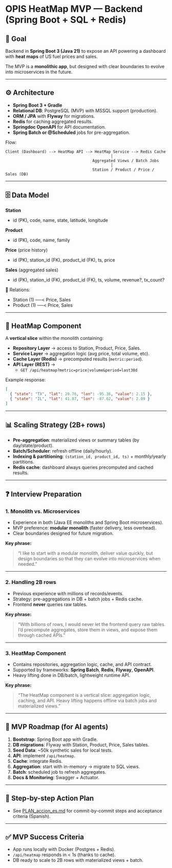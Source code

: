 # OPIS HeatMap MVP — Backend (Spring Boot + SQL + Redis)

## 🎯 Goal
Backend in **Spring Boot 3 (Java 21)** to expose an API powering a dashboard with **heat maps** of US fuel prices and sales.

The MVP is a **monolithic app**, but designed with clear boundaries to evolve into microservices in the future.

---

## ⚙️ Architecture

- **Spring Boot 3 + Gradle**
- **Relational DB**: PostgreSQL (MVP) with MSSQL support (production).
- **ORM / JPA** with **Flyway** for migrations.
- **Redis** for caching aggregated results.
- **Springdoc OpenAPI** for API documentation.
- **Spring Batch or @Scheduled** jobs for pre-aggregation.

Flow:
```
Client (Dashboard) --> HeatMap API --> HeatMap Service --> Redis Cache
                                              │
                                      Aggregated Views / Batch Jobs
                                              │
                                      Station / Product / Price / Sales (DB)
```

---


## 🗄️ Data Model

**Station**
- id (PK), code, name, state, latitude, longitude  

**Product**
- id (PK), code, name, family  

**Price** (price history)
- id (PK), station_id (FK), product_id (FK), ts, price  

**Sales** (aggregated sales)
- id (PK), station_id (FK), product_id (FK), ts, volume, revenue?, tx_count?  

🔗 Relations:
- Station (1) ──< Price, Sales  
- Product (1) ──< Price, Sales  

---

## 🧩 HeatMap Component

A **vertical slice** within the monolith containing:
- **Repository Layer** → access to Station, Product, Price, Sales.  
- **Service Layer** → aggregation logic (avg price, total volume, etc).  
- **Cache Layer (Redis)** → precomputed results (`metric:period`).  
- **API Layer (REST)** →  
  - `GET /api/heatmap?metric=price|volume&period=last30d`

Example response:
```json
[
  { "state": "TX", "lat": 29.76, "lon": -95.36, "value": 2.15 },
  { "state": "IL", "lat": 41.87, "lon": -87.62, "value": 2.09 }
]
```

---

## 📊 Scaling Strategy (2B+ rows)

- **Pre-aggregation**: materialized views or summary tables (by day/state/product).  
- **Batch/Scheduler**: refresh offline (daily/hourly).  
- **Indexing & partitioning**: `(station_id, product_id, ts)` + monthly/yearly partitions.  
- **Redis cache**: dashboard always queries precomputed and cached results.

---

## ❓ Interview Preparation

### 1. Monolith vs. Microservices
- Experience in both (Java EE monoliths and Spring Boot microservices).  
- MVP preference: **modular monolith** (faster delivery, less overhead).  
- Clear boundaries designed for future migration.

**Key phrase:**  
> “I like to start with a modular monolith, deliver value quickly, but design boundaries so that they can evolve into microservices when needed.”

---

### 2. Handling 2B rows
- Previous experience with millions of records/events.  
- Strategy: pre-aggregations in DB + batch jobs + Redis cache.  
- Frontend **never** queries raw tables.

**Key phrase:**  
> “With billions of rows, I would never let the frontend query raw tables. I’d precompute aggregates, store them in views, and expose them through cached APIs.”

---

### 3. HeatMap Component
- Contains repositories, aggregation logic, cache, and API contract.  
- Supported by frameworks: **Spring Batch**, **Redis**, **Flyway**, **OpenAPI**.  
- Heavy lifting done in DB/batch, lightweight runtime API.

**Key phrase:**  
> “The HeatMap component is a vertical slice: aggregation logic, caching, and API. Heavy lifting happens offline via batch jobs and materialized views.”

---

## 🚀 MVP Roadmap (for AI agents)

1. **Bootstrap**: Spring Boot app with Gradle.  
2. **DB migrations**: Flyway with Station, Product, Price, Sales tables.  
3. **Seed Data**: ~50k synthetic sales for local tests.  
4. **API**: implement `/api/heatmap`.  
5. **Cache**: integrate Redis.  
6. **Aggregation**: start with in-memory → migrate to SQL views.  
7. **Batch**: scheduled job to refresh aggregates.  
8. **Docs & Monitoring**: Swagger + Actuator.

---

## 🧭 Step-by-step Action Plan
- See [PLAN_accion_es.md](./PLAN_accion_es.md) for commit-by-commit steps and acceptance criteria (Spanish).

---

## ✅ MVP Success Criteria
- App runs locally with Docker (Postgres + Redis).  
- `/api/heatmap` responds in < 1s (thanks to cache).  
- DB ready to scale to 2B rows with materialized views + batch.  
